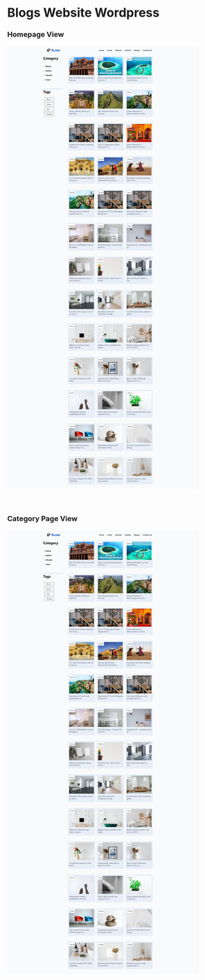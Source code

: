
# Blogs Website Wordpress

### Homepage View
![](https://raw.githubusercontent.com/boffincoders/blogs-website/main/category.png?token=GHSAT0AAAAAACDUYCJSEXWXEQGHZEF4QUM6ZEBOZFA) 
 
 <br/>
 
### Category Page View 
![](https://raw.githubusercontent.com/boffincoders/blogs-website/main/category.png?token=GHSAT0AAAAAACDUYCJSEXWXEQGHZEF4QUM6ZEBOZFA) 

 
